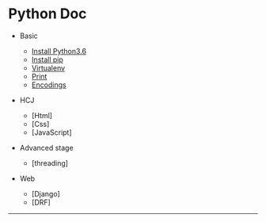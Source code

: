 # Python Doc

- Basic
    - [Install Python3.6](./basic/install_python3.6.md)
	- [Install pip](./basic/install_pip.md)
	- [Virtualenv](./basic/virtualenv.md)
	- [Print](./basic/print.md)
	- [Encodings](https://www.python.org/dev/peps/pep-0263/)
- HCJ
    - [Html]
    - [Css]
	- [JavaScript]
- Advanced stage
	- [threading]

- Web
    - [Django]
    - [DRF]

- - -